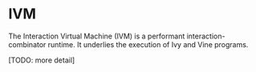 # IVM

The Interaction Virtual Machine (IVM) is a performant interaction-combinator runtime. It underlies
the execution of Ivy and Vine programs.

[TODO: more detail]
